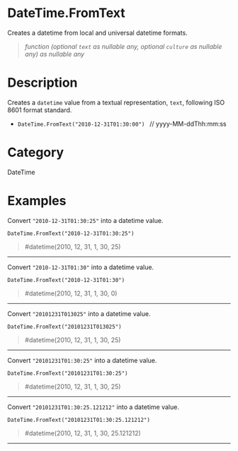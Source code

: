﻿# DateTime.FromText
Creates a datetime from local and universal datetime formats.
> _function (optional <code>text</code> as nullable any, optional <code>culture</code> as nullable any) as nullable any_
# Description 
Creates a <code>datetime</code> value from a textual representation, <code>text</code>, following ISO 8601 format standard.
  <ul>
   <li> <code>DateTime.FromText("2010-12-31T01:30:00") </code> // yyyy-MM-ddThh:mm:ss </li>
  </ul>

# Category 
DateTime
# Examples 
Convert <code>"2010-12-31T01:30:25"</code> into a datetime value.
```
DateTime.FromText("2010-12-31T01:30:25")
```
> #datetime(2010, 12, 31, 1, 30, 25)
***
Convert <code>"2010-12-31T01:30"</code> into a datetime value.
```
DateTime.FromText("2010-12-31T01:30")
```
> #datetime(2010, 12, 31, 1, 30, 0)
***
Convert <code>"20101231T013025"</code> into a datetime value.
```
DateTime.FromText("20101231T013025")
```
> #datetime(2010, 12, 31, 1, 30, 25)
***
Convert <code>"20101231T01:30:25"</code> into a datetime value.
```
DateTime.FromText("20101231T01:30:25")
```
> #datetime(2010, 12, 31, 1, 30, 25)
***
Convert <code>"20101231T01:30:25.121212"</code> into a datetime value.
```
DateTime.FromText("20101231T01:30:25.121212")
```
> #datetime(2010, 12, 31, 1, 30, 25.121212)
***
